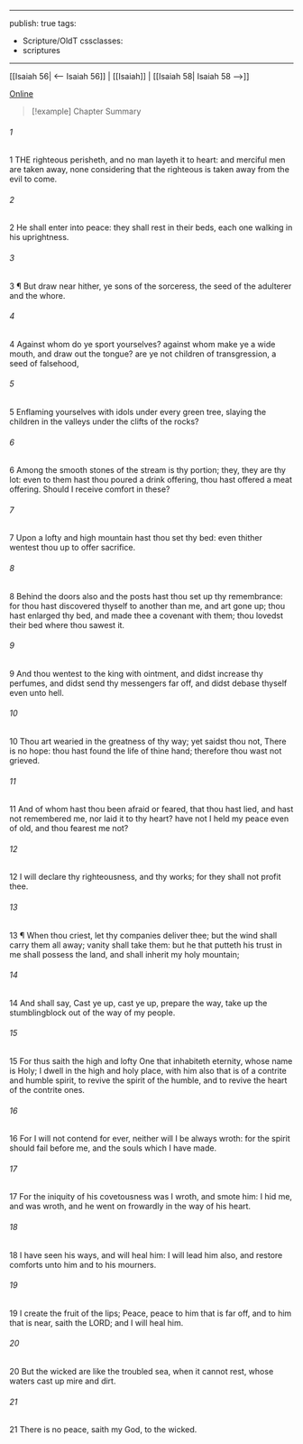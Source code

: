 

---
publish: true
tags:
  - Scripture/OldT
cssclasses:
  - scriptures
---
[[Isaiah 56| <-- Isaiah 56]] | [[Isaiah]] | [[Isaiah 58| Isaiah 58 -->]]

[Online](https://churchofjesuschrist.org/study/scriptures/ot/isa/57?lang=eng)

>[!example] Chapter Summary
>
###### 1
1 THE righteous perisheth, and no man layeth it to heart: and merciful men are taken away, none considering that the righteous is taken away from the evil to come.
###### 2
2 He shall enter into peace: they shall rest in their beds, each one walking in his uprightness.
###### 3
3 ¶ But draw near hither, ye sons of the sorceress, the seed of the adulterer and the whore.
###### 4
4 Against whom do ye sport yourselves?  against whom make ye a wide mouth, and draw out the tongue?  are ye not children of transgression, a seed of falsehood,
###### 5
5 Enflaming yourselves with idols under every green tree, slaying the children in the valleys under the clifts of the rocks?
###### 6
6 Among the smooth stones of the stream is thy portion; they, they are thy lot: even to them hast thou poured a drink offering, thou hast offered a meat offering.  Should I receive comfort in these?
###### 7
7 Upon a lofty and high mountain hast thou set thy bed: even thither wentest thou up to offer sacrifice.
###### 8
8 Behind the doors also and the posts hast thou set up thy remembrance: for thou hast discovered thyself to another than me, and art gone up; thou hast enlarged thy bed, and made thee a covenant with them; thou lovedst their bed where thou sawest it.
###### 9
9 And thou wentest to the king with ointment, and didst increase thy perfumes, and didst send thy messengers far off, and didst debase thyself even unto hell.
###### 10
10 Thou art wearied in the greatness of thy way; yet saidst thou not, There is no hope: thou hast found the life of thine hand; therefore thou wast not grieved.
###### 11
11 And of whom hast thou been afraid or feared, that thou hast lied, and hast not remembered me, nor laid it to thy heart?  have not I held my peace even of old, and thou fearest me not?
###### 12
12 I will declare thy righteousness, and thy works; for they shall not profit thee.
###### 13
13 ¶ When thou criest, let thy companies deliver thee; but the wind shall carry them all away; vanity shall take them: but he that putteth his trust in me shall possess the land, and shall inherit my holy mountain;
###### 14
14 And shall say, Cast ye up, cast ye up, prepare the way, take up the stumblingblock out of the way of my people.
###### 15
15 For thus saith the high and lofty One that inhabiteth eternity, whose name is Holy; I dwell in the high and holy place, with him also that is of a contrite and humble spirit, to revive the spirit of the humble, and to revive the heart of the contrite ones.
###### 16
16 For I will not contend for ever, neither will I be always wroth: for the spirit should fail before me, and the souls which I have made.
###### 17
17 For the iniquity of his covetousness was I wroth, and smote him: I hid me, and was wroth, and he went on frowardly in the way of his heart.
###### 18
18 I have seen his ways, and will heal him: I will lead him also, and restore comforts unto him and to his mourners.
###### 19
19 I create the fruit of the lips; Peace, peace to him that is far off, and to him that is near, saith the LORD; and I will heal him.
###### 20
20 But the wicked are like the troubled sea, when it cannot rest, whose waters cast up mire and dirt.
###### 21
21 There is no peace, saith my God, to the wicked.



